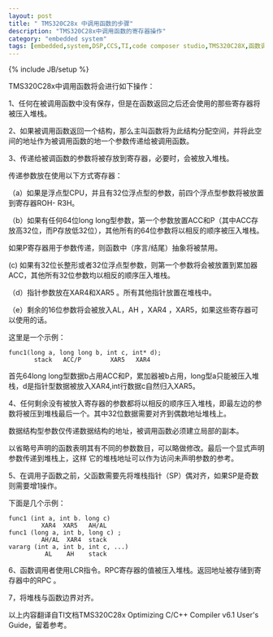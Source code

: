 ```yaml
---
layout: post
title: " TMS320C28x 中调用函数的步骤"
description: "TMS320C28x中调用函数的寄存器操作"
category: "embedded system"
tags: [embedded,system,DSP,CCS,TI,code composer studio,TMS320C28X,函数调用,参数传递,寄存器]
---
```

{% include JB/setup %}

TMS320C28x中调用函数将会进行如下操作：

1、任何在被调用函数中没有保存，但是在函数返回之后还会使用的那些寄存器将被压入堆栈。

2、如果被调用函数返回一个结构，那么主叫函数将为此结构分配空间，并将此空间的地址作为被调用函数的地一个参数传递给被调用函数。

3、传递给被调函数的参数将被存放到寄存器，必要时，会被放入堆栈。

传递参数放在使用以下方式寄存器：

（a）如果是浮点型CPU，并且有32位浮点型的参数，前四个浮点型参数将被放置到寄存器ROH- R3H。

（b）如果有任何64位long long型参数，第一个参数放置ACC和P（其中ACC存放高32位，而P存放低32位），其他所有的64位参数将以相反的顺序被压入堆栈。

如果P寄存器用于参数传递，则函数中（序言/结尾）抽象将被禁用。

<!--break-->
 (c) 如果有32位长整形或者32位浮点型参数，则第一个参数将会被放置到累加器ACC，其他所有32位参数均以相反的顺序压入堆栈。
 
（d）指针参数放在XAR4和XAR5 。所有其他指针放置在堆栈中。

（e）剩余的16位参数将会被放入AL，AH ，XAR4 ，XAR5，如果这些寄存器可以使用的话。

这里是一个示例：

    func1(long a, long long b, int c, int* d);
           stack   ACC/P        XAR5   XAR4
 
 首先64long long型数据b占用ACC和P，累加器被b占用，long型a只能被压入堆栈，d是指针型数据被放入XAR4,int行数据c自然归入XAR5。
 
4、任何剩余没有被放入寄存器的参数都将以相反的顺序压入堆栈，即最左边的参数将被压到堆栈最后一个。其中32位数据需要对齐到偶数地址堆栈上。

数据结构型参数仅传递数据结构的地址，被调用函数必须建立局部的副本。
 
以省略号声明的函数表明其有不同的参数数目，可以略做修改。最后一个显式声明参数传递到堆栈上，这样
它的堆栈地址可以作为访问未声明参数的参考。

5、在调用子函数之前，父函数需要先将堆栈指针（SP）偶对齐，如果SP是奇数则需要增1操作。

下面是几个示例：

    func1 (int a, int b. long c)
             XAR4  XAR5   AH/AL
    func1 (long a, int b, long c) ;
             AH/AL  XAR4  stack
    vararg (int a, int b, int c, ...)
              AL    AH    stack

6、函数调用者使用LCR指令。RPC寄存器的值被压入堆栈。返回地址被存储到寄存器中的RPC 。

7，将堆栈与函数边界对齐。

以上内容翻译自TI文档TMS320C28x Optimizing C/C++ Compiler v6.1 User's Guide，留着参考。

